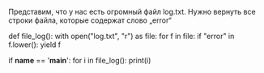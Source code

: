 Представим, что у нас есть огромный файл log.txt. Нужно вернуть все строки файла, которые 
содержат слово „error“


def file_log():
    with open("log.txt", "r") as file:
        for f in file:
            if "error" in f.lower():
                yield f


if __name__ == '__main__':
    for i in file_log():
        print(i)
